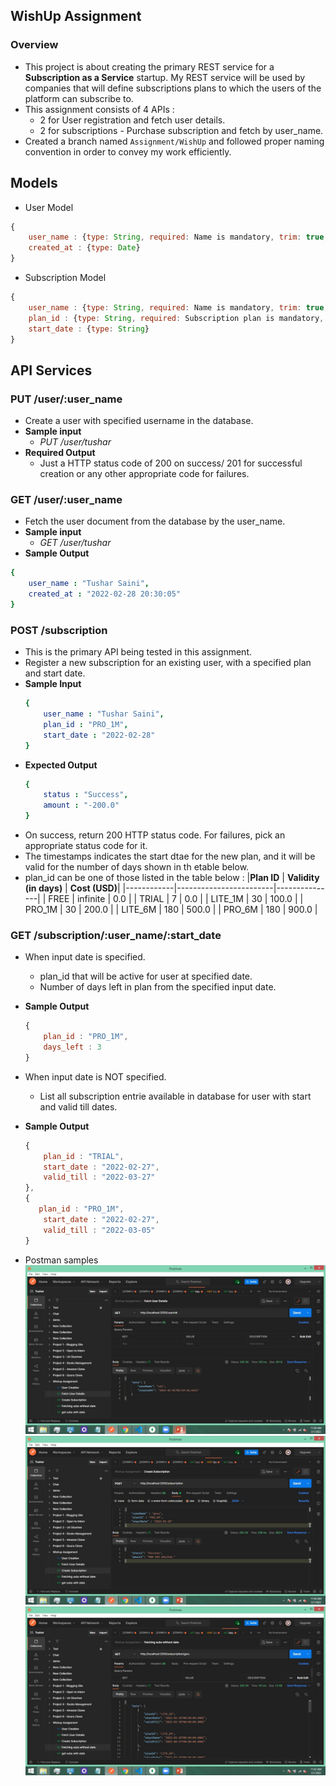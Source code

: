 ## WishUp Assignment
### Overview
- This project is about creating the primary REST service for a **Subscription as a Service** startup. My REST service will be used by companies that will define subscriptions plans to which the users of the platform can subscribe to.
- This assignment consists of 4 APIs :
  - 2 for User registration and fetch user details.
  - 2 for subscriptions - Purchase subscription and fetch by user_name.
- Created a branch named `Assignment/WishUp` and followed proper naming convention in order to convey my work efficiently.
## Models
- User Model
```JavaScript
{
    user_name : {type: String, required: Name is mandatory, trim: true, unique: true},
    created_at : {type: Date}
}
```
- Subscription Model
```JavaScript
{
    user_name : {type: String, required: Name is mandatory, trim: true, unique: true},
    plan_id : {type: String, required: Subscription plan is mandatory, trim: true},
    start_date : {type: String}
}
```
## API Services
### PUT /user/:user_name
- Create a user with specified username in the database.
- **Sample input**
  - _PUT /user/tushar_
- **Required Output**
  - Just a HTTP status code of 200 on success/ 201 for successful creation or any other appropriate code for failures.
### GET /user/:user_name
- Fetch the user document from the database by the user_name.
- **Sample input**
  - _GET /user/tushar_
- **Sample Output**



```yaml
{
    user_name : "Tushar Saini",
    created_at : "2022-02-28 20:30:05"
}
```
### POST /subscription
- This is the primary API being tested in this assignment.
- Register a new subscription for an existing user, with a specified plan and start date.
- **Sample Input**
    ```yaml
    {
        user_name : "Tushar Saini",
        plan_id : "PRO_1M",
        start_date : "2022-02-28"
    }
    ```
- **Expected Output**
    ```yaml
    {
        status : "Success",
        amount : "-200.0"
    }
    ```
- On success, return 200 HTTP status code. For failures, pick an appropriate status code for it.
- The timestamps indicates the start dtae for the new plan, and it will be valid for the number of days shown in th etable below.
- plan_id can be one of those listed in the table below : 
|**Plan ID** | **Validity (in days)** | **Cost (USD)**|
|------------|------------------------|---------------|
|   FREE     |      infinite          |    0.0        |
|   TRIAL    |         7              |    0.0        |
|  LITE_1M   |        30              |  100.0        |
|  PRO_1M    |        30              |  200.0        |
|  LITE_6M   |       180              |  500.0        |
|  PRO_6M    |       180              |  900.0        |
### GET /subscription/:user_name/:start_date
- When input date is specified.
    - plan_id that will be active for user at specified date.
    - Number of days left in plan from the specified input date.
- __Sample Output__
    ```JavaScript
    {
        plan_id : "PRO_1M",
        days_left : 3
    }
    ```
- When input date is NOT specified.
    - List all subscription entrie available in database for user with start and valid till dates.
- __Sample Output__
    ```JavaScript
    {
        plan_id : "TRIAL",
        start_date : "2022-02-27",
        valid_till : "2022-03-27"
    },
    {
       plan_id : "PRO_1M",
        start_date : "2022-02-27",
        valid_till : "2022-03-05"
    }
    ```



 - Postman samples
 ![A Postman collection sample](assets/1.JPG)
 ![A Postman collection sample](assets/2.JPG)
 ![A Postman collection sample](assets/3.JPG)

 